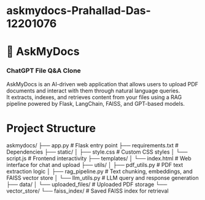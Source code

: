 # askmydocs-Prahallad-Das-12201076
# 🧠 AskMyDocs
### ChatGPT File Q&A Clone 

AskMyDocs is an AI-driven web application that allows users to upload PDF documents and interact with them through natural language queries.  
It extracts, indexes, and retrieves content from your files using a RAG pipeline powered by Flask, LangChain, FAISS, and GPT-based models.


# Project Structure
askmydocs/
├── app.py                   # Flask entry point
├── requirements.txt         # Dependencies
├── static/
│   ├── style.css            # Custom CSS styles
│   └── script.js            # Frontend interactivity
├── templates/
│   └── index.html           # Web interface for chat and upload
├── utils/
│   ├── pdf_utils.py         # PDF text extraction logic
│   ├── rag_pipeline.py      # Text chunking, embeddings, and FAISS vector store
│   └── llm_utils.py         # LLM query and response generation
├── data/
│   └── uploaded_files/      # Uploaded PDF storage
└── vector_store/
    └── faiss_index/         # Saved FAISS index for retrieval
